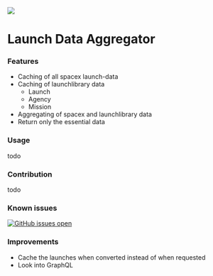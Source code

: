 [![](https://i.imgur.com/rg6nA9k.png)](https://i.imgur.com/rg6nA9k.png)
# Launch Data Aggregator

### Features
- Caching of all spacex launch-data
- Caching of launchlibrary data
	- Launch
	- Agency
	- Mission
- Aggregating of spacex and launchlibrary data
- Return only the essential data

### Usage
todo

### Contribution
todo

### Known issues
[![GitHub issues open](https://img.shields.io/github/issues/launch-data-aggregator/shconfparser.svg?maxAge=2592000&style=for-the-badge&logo=appveyor)](https://github.com/Jmaasy/launch-data-aggregator/issues)

### Improvements
- Cache the launches when converted instead of when requested
- Look into GraphQL
